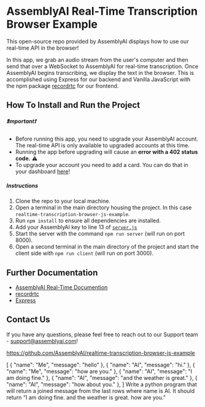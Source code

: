 # AssemblyAI Real-Time Transcription Browser Example

This open-source repo provided by AssemblyAI displays how to use our real-time API in the browser!

In this app, we grab an audio stream from the user's computer and then send that over a WebSocket to AssemblyAI for real-time transcription. Once AssemblyAI begins transcribing, we display the text in the browser. This is accomplished using Express for our backend and Vanilla JavaScript with the npm package [recordrtc](https://www.npmjs.com/package/recordrtc) for our frontend.

## How To Install and Run the Project

##### ❗Important❗

- Before running this app, you need to upgrade your AssemblyAI account. The real-time API is only available to upgraded accounts at this time.
- Running the app before upgrading will cause an **error with a 402 status code.** ⚠️
- To upgrade your account you need to add a card. You can do that in your dashboard [here](https://app.assemblyai.com/)!

##### Instructions

1. Clone the repo to your local machine.
2. Open a terminal in the main directory housing the project. In this case `realtime-transcription-browser-js-example`.
3. Run `npm install` to ensure all dependencies are installed.
4. Add your AssemblyAI key to line 13 of [`server.js`](https://github.com/AssemblyAI/realtime-transcription-browser-js-example/blob/62e07e1d2a7ee2e13349c4e817b048e41334c4ec/js/server.js#L13)
5. Start the server with the command `npm run server` (will run on port 8000).
7. Open a second terminal in the main directory of the project and start the client side with `npm run client` (will run on port 3000).

## Further Documentation
- [AssemblyAI Real-Time Documention](https://docs.assemblyai.com/overview/real-time-transcription)
- [recordrtc](https://www.npmjs.com/package/recordrtc)
- [Express](https://expressjs.com/)

Contact Us
--
If you have any questions, please feel free to reach out to our Support team - support@assemblyai.com!


https://github.com/AssemblyAI/realtime-transcription-browser-js-example


[
    { "name": "Me", "message": "hello" },
    { "name": "AI", "message": "hi." },
    { "name": "Me", "message": "how are you." },
    { "name": "AI", "message": "I am doing fine." },
    { "name": "AI", "message": "and the weather is great." },
    { "name": "AI", "message": "how about you." },
]
Write a python program that will return a joined message from the last rows where name is AI.  It should return "I am doing fine. and the weather is great. how are you."

